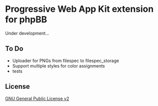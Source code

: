 # Progressive Web App Kit extension for phpBB

Under development...

## To Do

- Uploader for PNGs from filespec to filespec_storage
- Support multiple styles for color assignments
- tests

## License

[GNU General Public License v2](license.txt)
